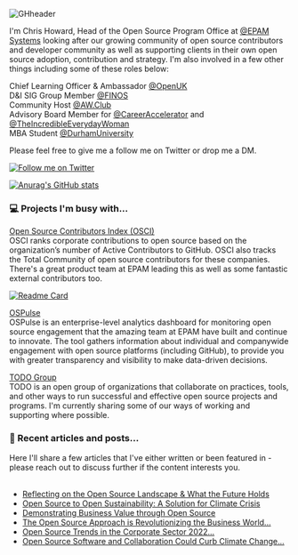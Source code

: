 ![GHheader](https://github.com/cm-howard/cm-howard/assets/71087272/45daca2c-8632-4267-9a23-484388826889)

I'm Chris Howard, Head of the Open Source Program Office at <a href="http://www.epam.com">@EPAM Systems</a> looking after our growing community of open source contributors and developer community as well as supporting clients in their own open source adoption, contribution and strategy. I'm also involved in a few other things including some of these roles below: 

Chief Learning Officer & Ambassador <a href="http://www.openuk.uk">@OpenUK</a><br/>
D&I SIG Group Member <a href="https://www.finos.org/">@FINOS</a><br/>
Community Host <a href="https://aw.club">@AW.Club</a><br/>
Advisory Board Member for <a href="https://careeraccelerator.io/">@CareerAccelerator</a> and <a href="https://incredibleeverydaywoman.com/">@TheIncredibleEverydayWoman</a><br/>
MBA Student <a href="https://www.durham.ac.uk">@DurhamUniversity</a>

Please feel free to give me a follow me on Twitter or drop me a DM.

<a href="http://www.twitter.com/chris_howard"><img alt="Follow me on Twitter" src="https://img.shields.io/twitter/follow/chris_howard?style=social"></a>

[![Anurag's GitHub stats](https://github-readme-stats.vercel.app/api?username=cm-howard&theme=nightowl&show_icons=true)](https://github.com/anuraghazra/github-readme-stats)

<h3>💻 Projects I'm busy with...</h3>

<a href="https://www.github.com/epam/osci">Open Source Contributors Index (OSCI)</a>
<br>OSCI ranks corporate contributions to open source based on the organization’s number of Active Contributors to GitHub. OSCI also tracks the Total Community of open source contributors for these companies. There's a great product team at EPAM leading this as well as some fantastic external contributors too. 

[![Readme Card](https://github-readme-stats.vercel.app/api/pin/?username=epam&repo=osci&theme=nightowl)](https://github.com/anuraghazra/github-readme-stats)

<a href="https://www.epam.com/services/engineering/open-source/ospulse">OSPulse</a>
<br>OSPulse is an enterprise-level analytics dashboard for monitoring open source engagement that the amazing team at EPAM have built and continue to innovate. The tool gathers information about individual and companywide engagement with open source platforms (including GitHub), to provide you with greater transparency and visibility to make data-driven decisions.

<a href="https://github.com/todogroup/todogroup.org">TODO Group</a>
<br>TODO is an open group of organizations that collaborate on practices, tools, and other ways to run successful and effective open source projects and programs. I'm currently sharing some of our ways of working and supporting where possible.

<h3>📘 Recent articles and posts...</h3>
Here I'll share a few articles that I've either written or been featured in - please reach out to discuss further if the content interests you.
<br><br>

* [Reflecting on the Open Source Landscape & What the Future Holds](https://www.epam.com/insights/blogs/reflecting-on-the-open-source-landscape-and-what-the-future-holds)
* [Open Source to Open Sustainability: A Solution for Climate Crisis](https://www.epam.com/insights/blogs/from-open-source-to-open-sustainability-collaboration-is-the-solution-to-the-climate-crisis)
* [Demonstrating Business Value through Open Source](https://opensourceindex.io/p/demonstrating-business-value-through-open-source)
* [The Open Source Approach is Revolutionizing the Business World...](https://greensoftware.foundation/articles/the-open-source-approach-is-revolutionizing-the-business-world-meet-christopher-h)
* [Open Source Trends in the Corporate Sector 2022...](https://opensourceindex.io/p/open-source-trends-in-the-corporate-sector-throughout-2022)
* [Open Source Software and Collaboration Could Curb Climate Change...](https://www.sgvoice.net/strategy/technology/5875/open-source-sustainability-curbing-climate-change-collaborative-principles/)

